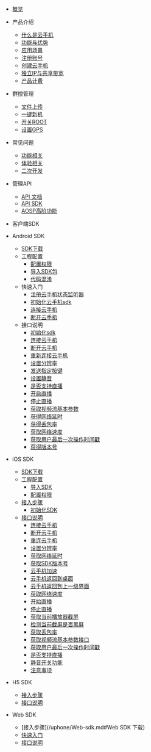 * [概览](/uphone/README.md)
* 产品介绍   <!-- 以下是参考的目录模版，旨在建议产品文档应该包含的内容模块。实际章节划分可根据实际内容进行调整 -->
   * [什么是云手机](/uphone/_whatUphone.md)
   * [功能与优势](/uphone/_function.md)
   * [应用场景](/uphone/_application.md)
   * [注册账号](/uphone/guide.md#注册账号)
   * [创建云手机](/uphone/guide.md#创建云手机)
   * [独立IP与共享带宽](/uphone/guide.md#独立公网IP)
   * [产品计费](/uphone/price-uphone.md#产品计费)

* 群控管理
    * [文件上传](/uphone/guide.md#文件上传)
    * [一键新机](/uphone/guide.md#一键新机)
    * [开关ROOT](/uphone/guide.md#开关ROOT)
    * [设置GPS](/uphone/guide.md#设置GPS)
   
* 常见问题
  * [功能相关](/uphone/FAQ.md#功能相关)
  * [体验相关](/uphone/FAQ.md#体验相关)
  * [二次开发](/uphone/FAQ.md#二次开发)

* 管理API
  * [API 文档](https://cms-docs.ucloudadmin.com/api/uphone-api/README)
  * [API SDK](https://cms-docs.ucloudadmin.com/tools)
  * [AOSP高阶功能](/uphone/_sysapplication.md)

* 客户端SDK

 * Android SDK
   * [SDK下载](/uphone/sdk.md#SDK下载)
   * 工程配置
      * [配置权限](/uphone/sdk.md#配置权限)
      * [导入SDK包](/uphone/sdk.md#导入SDK包)
      * [代码混淆](/uphone/sdk.md#代码混淆) 
   * 快速入门
      * [注册云手机状态监听器](/uphone/sdk.md#注册云手机状态监听器)   
      * [初始化云手机sdk](/uphone/sdk.md#初始化云手机sdk)
      * [连接云手机](/uphone/sdk.md#连接UPhone)
      * [断开云手机](/uphone/sdk.md#断开UPhone)
   *  接口说明
      * [初始化sdk](/uphone/sdk.md#初始化sdk) 
      * [连接云手机](/uphone/sdk.md#连接云手机)  
      * [断开云手机](/uphone/sdk.md#断开云手机)      
      * [重新连接云手机](/uphone/sdk.md#重新连接云手机)      
      * [设置分辨率](/uphone/sdk.md#设置分辨率)         
      * [发送指定按键](/uphone/sdk.md#发送指定按键)       
      * [设置静音](/uphone/sdk.md#设置静音)     
      * [是否支持直播](/uphone/sdk.md#是否支持直播)    
      * [开启直播](/uphone/sdk.md#开启直播)    
      * [停止直播](/uphone/sdk.md#停止直播)    
      * [获取视频流基本参数](/uphone/sdk.md#获取视频流基本参数)    
      * [获得网络延时](/uphone/sdk.md#获得网络延时)  
      * [获得丢包率](/uphone/sdk.md#获得丢包率)     
      * [获取网络速度](/uphone/sdk.md#获取网络速度)    
      * [获取用户最后一次操作时间戳](/uphone/sdk.md#获取用户最后一次操作时间戳)     
      * [获得版本号](/uphone/sdk.md#获得版本号)
 * iOS SDK 
    * [SDK下载](/uphone/ios_sdk.md#SDK下载)  
    * [工程配置](/uphone/ios_sdk.md#工程配置)              
        * [导入SDK](/uphone/ios_sdk.md#导入SDK)     
        * [配置权限](/uphone/ios_sdk.md#配置权限) 
    * [接入步骤](/uphone/ios_sdk.md#接入步骤)  
        * [初始化SDK](/uphone/ios_sdk.md#初始化SDK)           
    * [接口说明](/uphone/ios_sdk.md#接口说明)
        * [连接云手机](/uphone/ios_sdk.md#连接云手机)  
        * [断开云手机](/uphone/ios_sdk.md#断开云手机)      
        * [重连云手机](/uphone/ios_sdk.md#重连云手机)      
        * [设置分辨率](/uphone/ios_sdk.md#设置分辨率)         
        * [获取网络延时](/uphone/ios_sdk.md#获取网络延时)       
        * [获取SDK版本号](/uphone/ios_sdk.md#获取SDK版本号)     
        * [云手机加速](/uphone/ios_sdk.md#云手机加速)    
        * [云手机返回到桌面](/uphone/ios_sdk.md#云手机返回到桌面)    
        * [云手机返回到上一级界面](/uphone/ios_sdk.md#云手机返回到上一级界面)    
        * [获取网络速度](/uphone/ios_sdk.md#获取网络速度)    
        * [开始直播](/uphone/ios_sdk.md#开始直播)  
        * [停止直播](/uphone/ios_sdk.md#停止直播)     
        * [获取当前播放器截屏](/uphone/ios_sdk.md#获取当前播放器截屏)    
        * [检测当前截屏是否黑屏](/uphone/ios_sdk.md#检测当前截屏是否黑屏)     
        * [获取丢包率](/uphone/ios_sdk.md#获取丢包率)
        * [获取视频流基本参数接口](/uphone/ios_sdk.md#获取视频流基本参数接口)
        * [获取用户最后一次操作时间戳](/uphone/ios_sdk.md#获取用户最后一次操作时间戳)
        * [是否支持直播](/uphone/ios_sdk.md#是否支持直播)
        * [静音开关功能](/uphone/ios_sdk.md#静音开关功能)
        * [注意事项](/uphone/ios_sdk.md#注意事项)
 * H5 SDK
     * [接入步骤](/uphone/h5-sdk.md#快速入门amp集成SDK)
     * [接口说明](/uphone/h5-sdk.md#状态回调函数)
 * Web SDK
     * [接入步骤](/uphone/Web-sdk.md#Web SDK 下载)
     * [快速入门](/uphone/Web-sdk.md#快速入门&集成SDK)
     * [接口说明](/uphone/Web-sdk.md#API接口)

